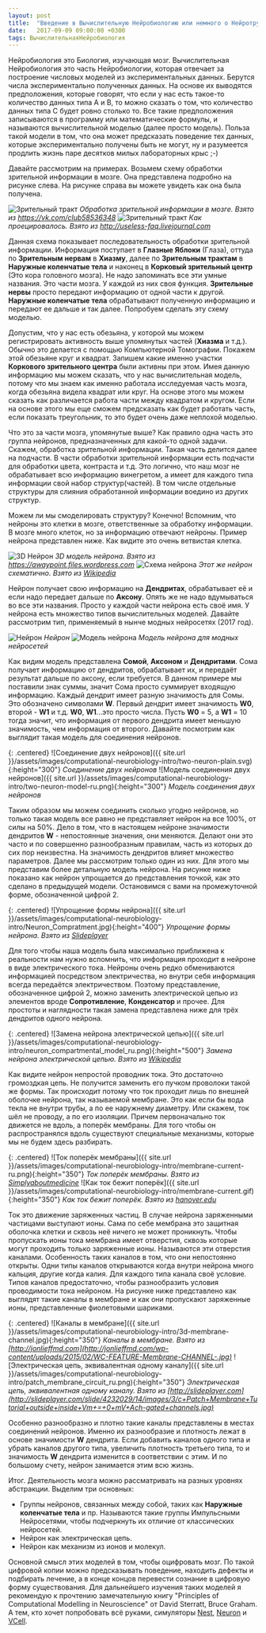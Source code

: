 ```yaml
---
layout: post
title:  "Введение в Вычислительную Нейробиологию или немного о Нейротрубах"
date:   2017-09-09 09:00:00 +0300
tags: ВычислительнаяНейробиология
---
```


Нейробиология это Биология, изучающая мозг. Вычислительная Нейробиология это часть Нейробиологии, которая отвечает за построение числовых моделей из экспериментальных данных. Берутся числа экспериментально полученных данных. На основе их выводятся предположения, которые говорят, что если у нас есть такое-то количество данных типа A и B, то можно сказать о том, что количество данных типа C будет ровно столько то. Все такие предположения записываются в программу или математические формулы, и называются вычислительной моделью (далее просто модель). Польза такой модели в том, что она может предсказать поведение тех данных, которые экспериментально получены быть не могут, ну и разумеется продлить жизнь паре десятков милых лабораторных крыс ;-)

Давайте рассмотрим на примерах. Возьмем схему обработки зрительной информации в мозге. Она представлена подробно на рисунке слева. На рисунке справа вы можете увидеть как она была получена.

<p class="centered">
  <span class="half-width">
    <img src="{{ site.url }}/assets/images/computational-neurobiology-intro/visual-pathway-ru.jpg" alt="Зрительный тракт">
    <em>Обработка зрительной информации в мозге. Взято из <a href="https://vk.com/club58536348">https://vk.com/club58536348</a></em>
  </span>
  <span class="half-width" style="vertical-align: top">
    <img src="{{ site.url }}/assets/images/computational-neurobiology-intro/visual-pathway-view.png" alt="Зрительный тракт">
    <em>Как проецировалось. Взято из <a href="http://useless-faq.livejournal.com/12497311.html">http://useless-faq.livejournal.com</a></em>
  </span>
</p>

Данная схема показывает последовательность обработки зрительной информации. Информация поступает в **Глазные Яблоки** (Глаза), оттуда по **Зрительным нервам** в **Хиазму**, далее по **Зрительным трактам** в **Наружные коленчатые тела** и наконец в **Корковый зрительный центр** (Это кора головного мозга). Не надо запоминать все эти умные названия. Это части мозга. У каждой из них своя функция. **Зрительные нервы** просто передают информацию от одной части к другой. **Наружные коленчатые тела** обрабатывают полученную информацию и передают ее дальше и так далее. Попробуем сделать эту схему моделью.

Допустим, что у нас есть обезьяна, у которой мы можем регистрировать активность выше упомянутых частей (**Хиазма** и т.д.). Обычно это делается с помощью Компьютерной Томографии. Покажем этой обезьяне круг и квадрат. Запишем какие именно участки **Коркового зрительного центра** были активны при этом. Имея данную информацию мы можем сказать, что у нас вычислительная модель, потому что мы знаем как именно работала исследуемая часть мозга, когда обезьяна видела квадрат или круг. На основе этого мы можем сказать как различается работа части между квадратом и кругом. Если на основе этого мы еще сможем предсказать как будет работать часть, если показать треугольник, то это будет очень даже неплохой моделью.

Что это за части мозга, упомянутые выше? Как правило одна часть это группа нейронов, предназначенных для какой-то одной задачи. Скажем, обработка зрительной информации. Такая часть делится далее на подчасти. В части обработки зрительной информации есть подчасти для обработки цвета, контраста и т.д. Это логично, что наш мозг не обрабатывает всю информацию винегретом, а имеет для каждого типа информации свой набор структур(частей). В том числе отдельные структуры для слияния обработанной информации воедино из других структур.

Можем ли мы смоделировать структуру? Конечно! Вспомним, что нейроны это клетки в мозге, ответственные за обработку информации. В мозге много клеток, но за информацию отвечают нейроны. Пример нейрона представлен ниже. Как видите это очень ветвистая клетка.

<p class="centered">
  <span class="half-width">
    <img src="{{ site.url }}/assets/images/computational-neurobiology-intro/nerve-cell-model.jpg" alt="3D Нейрон">
    <em>3D модель нейрона. Взято из <a href="https://awaypoint.files.wordpress.com/2017/04/nerve-cell-model.jpg">https://awaypoint.files.wordpress.com</a></em>
  </span>
  <span class="half-width" style="vertical-align: top">
    <img src="{{ site.url }}/assets/images/computational-neurobiology-intro/Neuron-rus.svg" alt="Схема нейрона">
    <em>Этот же нейрон схематично. Взято из <a href="https://upload.wikimedia.org/wikipedia/commons/5/59/Neuron-rus.svg">Wikipedia</a></em>
  </span>
</p>

Нейрон получает свою информацию на **Дендритах**, обрабатывает её и если надо передает дальше по **Аксону**. Опять же не надо вдумываться во все эти названия. Просто у каждой части нейрона есть своё имя. У нейрона есть множество типов вычислительных моделей. Давайте рассмотрим тип, применяемый в нынче модных нейросетях (2017 год).

<p class="centered">
  <span class="half-width">
    <img src="{{ site.url }}/assets/images/computational-neurobiology-intro/single-neuron-plain.svg" alt="Нейрон">
    <em>Нейрон</em>
  </span>
  <span class="half-width" style="vertical-align: top">
    <img src="{{ site.url }}/assets/images/computational-neurobiology-intro/single-neuron-model-ru.png" alt="Модель нейрона">
    <em>Модель нейрона для модных нейросетей</em>
  </span>
</p>

Как видим модель представлена **Сомой**, **Аксоном** и **Дендритами**. Сома получает информацию от дендритов, обрабатывает их, и передаёт результат дальше по аксону, если требуется. В данном примере мы поставили знак суммы, значит Сома просто суммирует входящую информацию. Каждый дендрит имеет разную значимость для Сомы. Это обозначено символами **W**. Первый дендрит имеет значимость **W0**, второй - **W1** и т.д. **W0**, **W1**...это просто числа. Пусть **W0** = 5, а **W1** = 10 тогда значит, что информация от первого дендрита имеет меньшую значимость, чем информация от второго. Давайте посмотрим как выглядит такая модель для соединения нейронов.

{: .centered}
![Соединение двух нейронов]({{ site.url }}/assets/images/computational-neurobiology-intro/two-neuron-plain.svg){:height="300"}
*Соединение двух нейронов*
![Модель соединения двух нейронов]({{ site.url }}/assets/images/computational-neurobiology-intro/two-neuron-model-ru.png){:height="300"}
*Модель соединения двух нейронов*

Таким образом мы можем соединить сколько угодно нейронов, но только такая модель все равно не представляет нейрон на все 100%, от силы на 50%. Дело в том, что в настоящем нейроне значимости дендритов **W** - непостоянные значения, они меняются. Делают они это часто и по совершенно разнообразным правилам, часть из которых до сих пор неизвестна. На значимость дендритов влияет множество параметров. Далее мы рассмотрим только один из них. Для этого мы представим более детальную модель нейрона. На рисунке ниже показано как нейрон упрощается до представления точкой, как это сделано в предыдущей модели. Остановимся с вами на промежуточной форме, обозначенной цифрой 2.

{: .centered}
![Упрощение формы нейрона]({{ site.url }}/assets/images/computational-neurobiology-intro/Neuron_Compratment.jpg){:height="400"}
*Упрощение формы нейрона. Взято из [Slideplayer](http://slideplayer.com/slide/6975345/24/)*

Для того чтобы наша модель была максимально приближена к реальности нам нужно вспомнить, что информация проходит в нейроне в виде электрического тока. Нейроны очень редко обмениваются информацией посредством электричества, но внутри себя информация всегда передаётся электричеством. Поэтому представление, обозначенное цифрой 2, можно заменить электрической цепью из элементов вроде **Сопротивление**, **Конденсатор** и прочее. Для простоты и наглядности такая замена представлена ниже для трёх дендритов одного нейрона.

{: .centered}
![Замена нейрона электрической цепью]({{ site.url }}/assets/images/computational-neurobiology-intro/neuron_compartmental_model_ru.png){:height="500"}
*Замена нейрона электрической цепью. Взято из [Wikipedia](https://upload.wikimedia.org/wikipedia/commons/1/10/Original_neuron,_a_cable_model_%26_a_compartmental_models_(ru).png)*

Как видите нейрон непростой проводник тока. Это достаточно громоздкая цепь. Не получится заменить его пучком проволоки такой же формы. Так происходит потому что ток проходит лишь по внешней оболочке нейрона, так называемой мембране. Это как если бы вода текла не внутри трубы, а по ее наружнему диаметру. Или скажем, ток шёл не проводу, а по его изоляции. Причем первоначально ток движется не вдоль, а поперёк мембраны. Для того чтобы он распространялся вдоль существуют специальные механизмы, которые мы не будем здесь разбирать.

{: .centered}
![Ток поперёк мембраны]({{ site.url }}/assets/images/computational-neurobiology-intro/membrane-current-ru.png){:height="350"}
*Ток поперёк мембраны. Взято из [Simplyaboutmedicine](https://simplyaboutmedicine.files.wordpress.com/2014/09/picture6.png)*
![Как ток бежит поперёк]({{ site.url }}/assets/images/computational-neurobiology-intro/membrane-current.gif){:height="350"}
*Как ток бежит поперёк. Взято из [hanover.edu](https://psychology.hanover.edu/krantz/neural/actpotanim.gif)*

Ток это движение заряженных частиц. В случае нейрона заряженными частицами выступают ионы. Сама по себе мембрана это защитная оболочка клетки и сквозь неё ничего не может проникнуть. Чтобы пропускать ионы тока мембрана имеет отверстия, сквозь которые могут проходить только заряженные ионы. Называются эти отверстия каналами. Особенность таких каналов в том, что они непостоянно открыты. Одни типы каналов открываются когда внутри нейрона много кальция, другие когда калия. Для каждого типа канала своё условие. Типов каналов предостаточно, чтобы разнообразить условия проводимости тока нейроном. На рисунке ниже представлено как выглядят такие каналы в мембране и как они пропускают заряженные ионы, представленные фиолетовыми шариками.

{: .centered}
![Каналы в мембране]({{ site.url }}/assets/images/computational-neurobiology-intro/3d-membrane-channel.jpg){:height="350"}
*Каналы в мембране. Взято из [http://jonlieffmd.com](http://jonlieffmd.com/wp-content/uploads/2015/02/WC-FEATURE-Membrane-CHANNEL-.jpg)*
![Электрическая цепь, эквивалентная одному каналу]({{ site.url }}/assets/images/computational-neurobiology-intro/patch_membrane_circuit_ru.png){:height="350"}
*Электрическая цепь, эквивалентная одному каналу. Взято из [http://slideplayer.com](http://slideplayer.com/slide/4232029/14/images/3/c+Patch+Membrane+Tutorial+outside+inside+Vm+=+0+mV+Ach-gated+channels.jpg)*

Особенно разнообразно и плотно такие каналы представлены в местах соединений нейронов. Именно их разнообразие и плотность лежат в основе значимости **W** дендрита. Если добавить каналов одного типа и убрать каналов другого типа, увеличить плотность третьего типа, то и значимость **W** дендрита изменится в соответствии с этим. И по большому счету, нейрон занимается этим всю жизнь.

Итог. Деятельность мозга можно рассматривать на разных уровнях абстракции. Выделим три основных:
 - Группы нейронов, связанных между собой, таких как **Наружные коленчатые тела** и пр. Называются такие группы Импульсными Нейросетями, чтобы подчеркнуть их отличие от классических нейросетей.
 - Нейрон как электрическая цепь.
 - Нейрон как механизм из ионов и молекул.

Основной смысл этих моделей в том, чтобы оцифровать мозг. По такой цифровой копии можно предсказывать поведение, находить дефекты и подбирать лечение, а в конце концов перевести сознание в цифровую форму существования. Для дальнейшего изучения таких моделей я рекомендую к прочтению замечательную книгу "Principles of Computational Modelling in Neuroscience" от David Sterratt, Bruce Graham. А тем, кто хочет попробовать всё руками, симуляторы [Nest](http://www.nest-simulator.org/), [Neuron](https://www.neuron.yale.edu/neuron/) и [VCell](http://vcell.org/).
